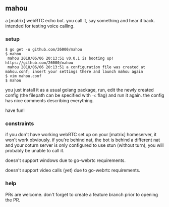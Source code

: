 ## mahou
a \[matrix] webRTC echo bot. you call it, say something and hear it back. intended for
testing voice calling.

### setup
```
$ go get -u github.com/26000/mahou
$ mahou
 mahou 2018/06/06 20:13:51 v0.0.1 is booting up! https://github.com/26000/mahou
 mahou 2018/06/06 20:13:51 a configuration file was created at mahou.conf; insert your settings there and launch mahou again
$ vim mahou.conf
$ mahou
```

you just install it as a usual golang package, run, edit the newly created
config (the filepath can be specified with `-c` flag) and run it again. the
config has nice comments describing everything.

have fun!

### constraints
if you don't have working webRTC set up on your \[matrix] homeserver, it
won't work obviously. if you're behind nat, the bot is behind a different nat
and your coturn server is only configured to use stun (without turn), you will
probably be unable to call it.

doesn't support windows due to go-webrtc requirements.

doesn't support video calls (yet) due to go-webrtc requirements.

### help
PRs are welcome. don't forget to create a feature branch prior to opening the PR.

